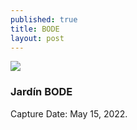 ```yaml
---
published: true
title: BODE
layout: post
---
```



![]({{site.baseurl}}/images/IMG_2770-2.jpg)

### Jardín BODE
Capture Date: May 15, 2022.
